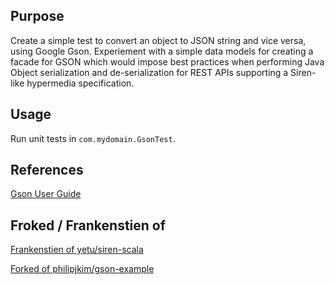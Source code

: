 ## Purpose

Create a simple test to convert an object to JSON string and vice versa, using Google Gson.  Experiement with a simple data models for creating a facade for GSON which would impose best practices when performing Java Object serialization and de-serialization for REST APIs supporting a Siren-like hypermedia specification.   

## Usage

Run unit tests in `com.mydomain.GsonTest`.

## References
[Gson User Guide](http://sites.google.com/site/gson/gson-user-guide)

## Froked / Frankenstien of
[Frankenstien of yetu/siren-scala](https://github.com/klevak/siren-scala)

[Forked of philipjkim/gson-example](https://github.com/klevak/gson-example)


